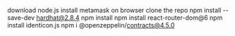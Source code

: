 download node.js
install metamask on browser
clone the repo
npm install --save-dev hardhat@2.8.4
npm install
npm install react-router-dom@6
npm install identicon.js
npm i @openzeppelin/contracts@4.5.0
